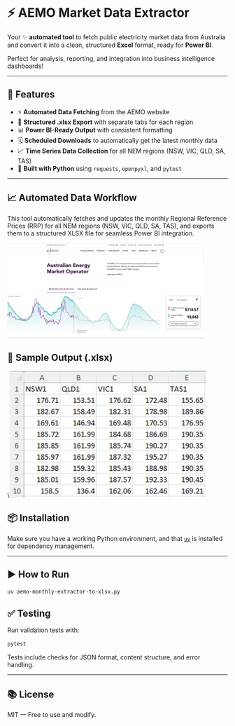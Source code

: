 # ⚡ AEMO Market Data Extractor

Your ✨ **automated tool** to fetch public electricity market data from Australia and convert it into a clean, structured **Excel** format, ready for **Power BI**.

Perfect for analysis, reporting, and integration into business intelligence dashboards\!

---

## 🚀 Features

- ⚡️ **Automated Data Fetching** from the AEMO website
- 📄 **Structured .xlsx Export** with separate tabs for each region
- 📊 **Power BI-Ready Output** with consistent formatting
- 🗓️ **Scheduled Downloads** to automatically get the latest monthly data
- 📈 **Time Series Data Collection** for all NEM regions (NSW, VIC, QLD, SA, TAS)
- 🐍 **Built with Python** using `requests`, `openpyxl`, and `pytest`

---

## 📈 Automated Data Workflow

This tool automatically fetches and updates the monthly Regional Reference Prices (RRP) for all NEM regions (NSW, VIC, QLD, SA, TAS), and exports them to a structured XLSX file for seamless Power BI integration.

<p>
  <img src="./assets/aemo-logo.jpg" alt="AEMO Data Extraction Flowchart" width="450" />
</p>

## 🧪 Sample Output (.xlsx)

<p>
  \<img src="./assets/output-sample.jpg" alt="Output Sample" width="450" />
</p>

## 📦 Installation

Make sure you have a working Python environment, and that [`uv`](https://docs.astral.sh/uv) is installed for dependency management.

---

## ▶️ How to Run

```bash
uv aemo-monthly-extractor-to-xlsx.py
```

## ✅ Testing

Run validation tests with:

```bash
pytest
```

Tests include checks for JSON format, content structure, and error handling.

---

## 📚 License

MIT — Free to use and modify.
